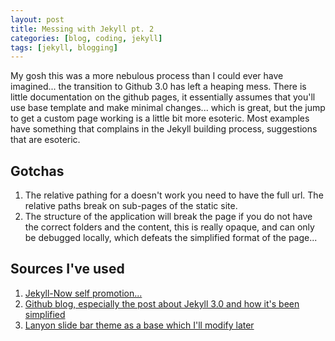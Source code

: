 ```yaml
---
layout: post
title: Messing with Jekyll pt. 2
categories: [blog, coding, jekyll]
tags: [jekyll, blogging]
---
```


My gosh this was a more nebulous process than I could ever have imagined... the transition to Github 3.0 has left a heaping mess. There is little documentation on the github pages, it essentially assumes that you'll use base template and make minimal changes... which is great, but the jump to get a custom page working is a little bit more esoteric. Most examples have something that complains in the Jekyll building process, suggestions that are esoteric.


## Gotchas

1. The relative pathing for a doesn't work you need to have the full url. The relative paths break on sub-pages of the static site.
2. The structure of the application will break the page if you do not have the correct folders and the content, this is really opaque, and can only be debugged locally, which defeats the simplified format of the page...

## Sources I've used

1. [Jekyll-Now self promotion...](https://www.smashingmagazine.com/2014/08/build-blog-jekyll-github-pages/)
2. [Github blog, especially the post about Jekyll 3.0 and how it's been simplified](https://github.blog/2016-02-01-github-pages-now-faster-and-simpler-with-jekyll-3-0/)
3. [Lanyon slide bar theme as a base which I'll modify later](http://lanyon.getpoole.com/)

